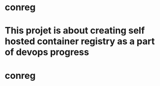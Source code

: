 # conreg
# This projet is about creating self hosted container registry as a part of devops progress
# conreg
